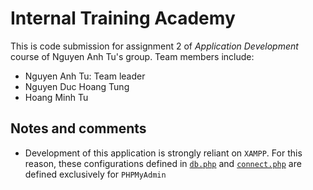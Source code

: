 # Internal Training Academy

This is code submission for assignment 2 of *Application Development* course of Nguyen Anh Tu's group. Team members include: 

- Nguyen Anh Tu: Team leader
- Nguyen Duc Hoang Tung 
- Hoang Minh Tu

## Notes and comments
- Development of this application is strongly reliant on `XAMPP`. For this reason, these configurations defined in [`db.php`](./db.php) and [`connect.php`](./connect.php) are defined exclusively for `PHPMyAdmin`